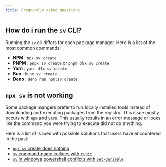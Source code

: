 ```yaml
---
title: Frequently asked questions
---
```


## How do i run the `sv` CLI?

Running the `sv` cli differs for each package manager. Here is a list of the most common commands:

- **NPM** : `npx sv create`
- **PNPM** : `pnpx sv create` or `pnpm dlx sv create`
- **Yarn** : `yarn dlx sv create`
- **Bun** : `bunx sv create`
- **Deno** : `deno run npm:sv create`

## `npx sv` is not working

Some package mangers prefer to run locally installed tools instead of downloading and executing packages from the registry. This issue mostly occurs with `npm` and `yarn`. This usually results in an error message or looks like the command you were trying to execute did not do anything.

Here is a list of issues with possible solutions that users have encountered in the past:

- [`npx sv` create does nothing](https://github.com/sveltejs/cli/issues/472)
- [`sv` command name collides with `runit`](https://github.com/sveltejs/cli/issues/259)
- [`sv` in windows powershell conflicts with `Set-Variable`](https://github.com/sveltejs/cli/issues/317)
